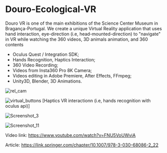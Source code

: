 # Douro-Ecological-VR

Douro VR is one of the main exhibitions of the Science Center Museum in Bragança-Portugal. We create a unique Virtual Reality application that uses hand interaction, eye-direction (i.e, head-mounted-direction) to "navigate" in VR while watching the 360 videos, 3D animals animation, and 360 contents

- Oculus Quest / Integration SDK; 
- Hands Recognition, Haptics Interaction;
- 360 Video Recording;
- Videos from Insta360 Pro 8K Camera;
- Videos editing in Adobe Premiere, After Effects, FFmpeg;
- Unity3D, Blender, 3D Animations.

![rel_cam](https://user-images.githubusercontent.com/21102697/129442381-9996d390-6714-4a3a-993a-ccadbaa5e8d2.png)

![virtual_buttons](https://user-images.githubusercontent.com/21102697/129439975-a27ed625-4fcd-40b6-bfd3-0b45e2b36878.png)
[Haptics VR interactionn (i.e, hands recognition with oculus api)]

![Screenshot_3](https://user-images.githubusercontent.com/21102697/113753401-f7071800-9705-11eb-8afd-6c63a299afd6.png)

![Screenshot_11](https://user-images.githubusercontent.com/21102697/129439973-1c30c2d1-dc1b-400b-8e26-0cfd8b34018d.png)

Video link: https://www.youtube.com/watch?v=FNU5VoUWviA

Article: https://link.springer.com/chapter/10.1007/978-3-030-68086-2_22

